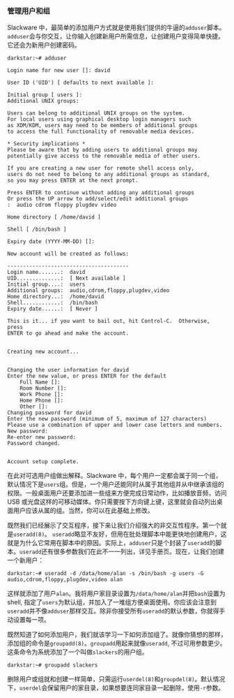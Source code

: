 ### 管理用户和组

Slackware 中，最简单的添加用户方式就是使用我们提供的牛逼的`adduser`脚本。`adduser`会与你交互，让你输入创建新用户所需信息，让创建用户变得简单快捷。它还会为新用户创建密码。

```
darkstar:~# adduser

Login name for new user []: david

User ID ('UID') [ defaults to next available ]:

Initial group [ users ]:
Additional UNIX groups:

Users can belong to additional UNIX groups on the system.
For local users using graphical desktop login managers such
as XDM/KDM, users may need to be members of additional groups
to access the full functionality of removable media devices.

* Security implications *
Please be aware that by adding users to additional groups may
potentially give access to the removable media of other users.

If you are creating a new user for remote shell access only,
users do not need to belong to any additional groups as standard,
so you may press ENTER at the next prompt.

Press ENTER to continue without adding any additional groups
Or press the UP arrow to add/select/edit additional groups
:  audio cdrom floppy plugdev video

Home directory [ /home/david ]

Shell [ /bin/bash ]

Expiry date (YYYY-MM-DD) []:

New account will be created as follows:

---------------------------------------
Login name.......:  david
UID..............:  [ Next available ]
Initial group....:  users
Additional groups:  audio,cdrom,floppy,plugdev,video
Home directory...:  /home/david
Shell............:  /bin/bash
Expiry date......:  [ Never ]

This is it... if you want to bail out, hit Control-C.  Otherwise, press
ENTER to go ahead and make the account.


Creating new account...


Changing the user information for david
Enter the new value, or press ENTER for the default
	Full Name []:
	Room Number []:
	Work Phone []:
	Home Phone []:
	Other []:
Changing password for david
Enter the new password (minimum of 5, maximum of 127 characters)
Please use a combination of upper and lower case letters and numbers.
New password:
Re-enter new password:
Password changed.


Account setup complete.
```

在此对可选用户组做出解释。Slackware 中，每个用户一定都会属于同一个组，默认情况下是`users`组。但是，一个用户还能同时从属于其他组并从中继承该组的权限。一般桌面用户还要添加进一些组来方便完成日常动作，比如播放音频，访问 USB 或光盘这样的可移动媒体。你只需要按下方向键上键，这里就会自动列出桌面用户应该从属的组。当然，你可以在此基础上修改。

既然我们已经展示了交互程序，接下来让我们介绍强大的非交互性程序。第一个就是`useradd(8)`。 `useradd`略显不友好，但用在批处理脚本中能更快地创建用户，这就是为什么它常用在脚本中的原因。实际上，`adduser`只是个封装了`useradd`的脚本。`useradd`还有很多参数我们在此不一一列出，详见手册页。现在，让我们创建一个新用户：

```
darkstar:~# useradd -d /data/home/alan -s /bin/bash -g users -G audio,cdrom,floppy,plugdev,video alan
```

这样就添加了用户`alan`。我将用户家目录设置为`/data/home/alan`并把`bash`设置为 shell, 指定了`users`为默认组，并加入了一堆组方便桌面使用。你应该会注意到`useradd`并不像`adduser`那样交互。除非你接受所有`useradd`的默认参数，你就得手动设置每一项。

既然知道了如何添加用户，我们就该学习一下如何添加组了。就像你猜想的那样，添加组的命令是`groupadd(8)`。`groupadd`用起来就像`useradd`, 不过可用参数更少。这条命令为系统添加了一个叫做`slackers`的用户组。

```
darkstar:~# groupadd slackers
```

删除用户或组就和创建一样简单，只需运行`userdel(8)`和`groupdel(8)`。默认情况下，`userdel`会保留用户的家目录，如果想要连同家目录一起删除，使用`-r`参数。
